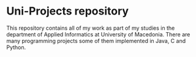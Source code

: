 # Uni-Projects repository
<p>
  This repository contains all of my work as part of my studies in the department of Applied Informatics at University of Macedonia.
  There are many programming projects some of them implemented in Java, C and Python.
</p>
